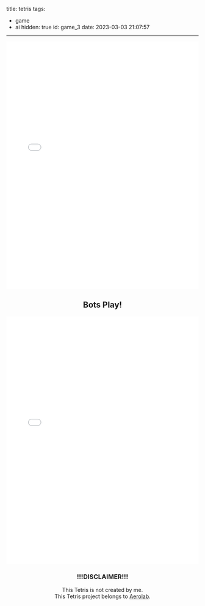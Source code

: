 title: tetris
tags:
  - game
  - ai
hidden: true
id: game_3
date: 2023-03-03 21:07:57
---

<iframe src="/javascript/tetris/custom_play.html" width="100%" height="650" style="border:0px solid black;">
</iframe>

<center><h2> Bots Play! </h2></center>

<iframe src="/javascript/tetris/custom_bot_play.html" width="100%" height="650" style="border:0px solid black;">
</iframe>

<center><h3> !!!DISCLAIMER!!!  </h3></center>
<center>
    <div> 
        This Tetris is not created by me. <br>
        This Tetris project belongs to <a href="http://aerolab.github.io/blockrain.js/">Aerolab</a>.
    </div>
</center>